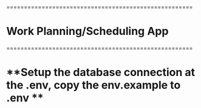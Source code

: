 =====================================================

# Work Planning/Scheduling App

=====================================================

# **Setup the database connection at the .env, copy the env.example to .env **
